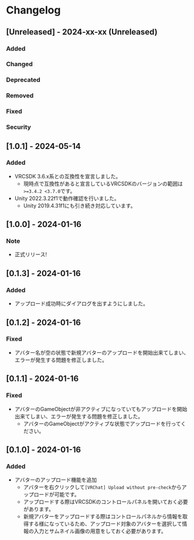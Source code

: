 # Changelog

## [Unreleased] - 2024-xx-xx (Unreleased)
### Added

### Changed

### Deprecated

### Removed

### Fixed

### Security

## [1.0.1] - 2024-05-14
### Added
- VRCSDK 3.6.x系との互換性を宣言しました。
  - 現時点で互換性があると宣言しているVRCSDKのバージョンの範囲は`>=3.4.2 <3.7.0`です。
- Unity 2022.3.22f1で動作確認を行いました。
  - Unity 2019.4.31f1にも引き続き対応しています。

## [1.0.0] - 2024-01-16
### Note
- 正式リリース!

## [0.1.3] - 2024-01-16
### Added
- アップロード成功時にダイアログを出すようにしました。

## [0.1.2] - 2024-01-16
### Fixed
- アバター名が空の状態で新規アバターのアップロードを開始出来てしまい、エラーが発生する問題を修正しました。

## [0.1.1] - 2024-01-16
### Fixed
- アバターのGameObjectが非アクティブになっていてもアップロードを開始出来てしまい、エラーが発生する問題を修正しました。
  - アバターのGameObjectがアクティブな状態でアップロードを行ってください。

## [0.1.0] - 2024-01-16
### Added
- アバターのアップロード機能を追加
  - アバターを右クリックして`[VRChat] Upload without pre-check`からアップロードが可能です。
  - アップロードする際はVRCSDKのコントロールパネルを開いておく必要があります。
  - 新規アバターをアップロードする際はコントロールパネルから情報を取得する様になっているため、アップロード対象のアバターを選択して情報の入力とサムネイル画像の用意をしておく必要があります。
